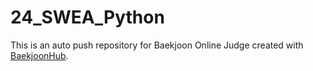 # 24_SWEA_Python
This is an auto push repository for Baekjoon Online Judge created with [BaekjoonHub](https://github.com/BaekjoonHub/BaekjoonHub).

